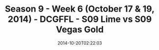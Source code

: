 ---
title: Season 9 - Week 6 (October 17 & 19, 2014) - DCGFFL - S09 Lime vs S09 Vegas
  Gold
teams-score:
- team: _teams/s09-lime.md
  score: 19
- team: _teams/s09-vegas-gold.md
  score: 18
mvp: TJ Rhone (Lime), Josh Ellis (Vegas)
game-ball: N/A
season: 9
week: 6
date: '2014-10-20T02:22:03'
pageid: season-9-week-6-4460-vs-4470
---